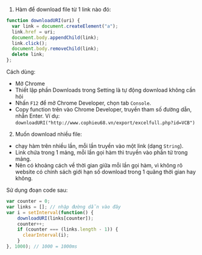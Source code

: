 1. Hàm để download file từ 1 link nào đó:

```js
function downloadURI(uri) {
  var link = document.createElement("a");
  link.href = uri;
  document.body.appendChild(link);
  link.click();
  document.body.removeChild(link);
  delete link;
};
```

Cách dùng:
- Mở Chrome
- Thiết lập phần Downloads trong Setting là tự động download không cần hỏi
- Nhấn `F12` để mở Chrome Developer, chọn tab `Console`.
- Copy function trên vào Chrome Developer, truyền tham số đường dẫn, nhẫn Enter. Ví dụ: `downloadURI("http://www.cophieu68.vn/export/excelfull.php?id=VCB")`

2. Muốn download nhiều file:
- chạy hàm trên nhiều lần, mỗi lần truyền vào một link (dạng `String`).
- Link chứa trong 1 mảng, mỗi lần gọi hàm thì truyền vào phần tử trong mảng.
- Nên có khoảng cách về thời gian giữa mỗi lần gọi hàm, vì không rõ website có chính sách giới hạn số download trong 1 quãng thời gian hay không.

Sử dụng đoạn code sau:

```js
var counter = 0;
var links = []; // nhập đường dẫn vào đây
var i = setInterval(function() {
    downloadURI(links[counter]);
    counter++;
    if (counter === (links.length - 1)) {
      clearInterval(i);
    }
}, 1000); // 1000 = 1000ms 


